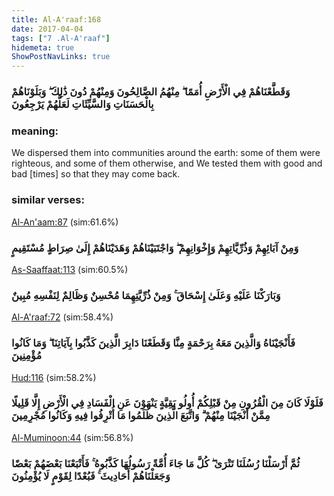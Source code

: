```yaml
---
title: Al-A'raaf:168
date: 2017-04-04
tags: ["7 .Al-A'raaf"]
hidemeta: true 
ShowPostNavLinks: true 
---
```

### وَقَطَّعْنَاهُمْ فِي الْأَرْضِ أُمَمًا ۖ مِنْهُمُ الصَّالِحُونَ وَمِنْهُمْ دُونَ ذَٰلِكَ ۖ وَبَلَوْنَاهُمْ بِالْحَسَنَاتِ وَالسَّيِّئَاتِ لَعَلَّهُمْ يَرْجِعُونَ
### meaning: 
We dispersed them into communities around the earth: some of them were righteous, and some of them otherwise, and We tested them with good and bad [times] so that they may come back.
### similar verses: 

[Al-An'aam:87](/6/87) (sim:61.6%)

### وَمِنْ آبَائِهِمْ وَذُرِّيَّاتِهِمْ وَإِخْوَانِهِمْ ۖ وَاجْتَبَيْنَاهُمْ وَهَدَيْنَاهُمْ إِلَىٰ صِرَاطٍ مُسْتَقِيمٍ

[As-Saaffaat:113](/37/113) (sim:60.5%)

### وَبَارَكْنَا عَلَيْهِ وَعَلَىٰ إِسْحَاقَ ۚ وَمِنْ ذُرِّيَّتِهِمَا مُحْسِنٌ وَظَالِمٌ لِنَفْسِهِ مُبِينٌ

[Al-A'raaf:72](/7/72) (sim:58.4%)

### فَأَنْجَيْنَاهُ وَالَّذِينَ مَعَهُ بِرَحْمَةٍ مِنَّا وَقَطَعْنَا دَابِرَ الَّذِينَ كَذَّبُوا بِآيَاتِنَا ۖ وَمَا كَانُوا مُؤْمِنِينَ

[Hud:116](/11/116) (sim:58.2%)

### فَلَوْلَا كَانَ مِنَ الْقُرُونِ مِنْ قَبْلِكُمْ أُولُو بَقِيَّةٍ يَنْهَوْنَ عَنِ الْفَسَادِ فِي الْأَرْضِ إِلَّا قَلِيلًا مِمَّنْ أَنْجَيْنَا مِنْهُمْ ۗ وَاتَّبَعَ الَّذِينَ ظَلَمُوا مَا أُتْرِفُوا فِيهِ وَكَانُوا مُجْرِمِينَ

[Al-Muminoon:44](/23/44) (sim:56.8%)

### ثُمَّ أَرْسَلْنَا رُسُلَنَا تَتْرَىٰ ۖ كُلَّ مَا جَاءَ أُمَّةً رَسُولُهَا كَذَّبُوهُ ۚ فَأَتْبَعْنَا بَعْضَهُمْ بَعْضًا وَجَعَلْنَاهُمْ أَحَادِيثَ ۚ فَبُعْدًا لِقَوْمٍ لَا يُؤْمِنُونَ
